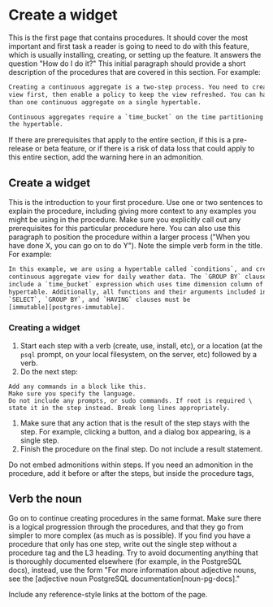 # Create a widget

This is the first page that contains procedures. It should cover the most
important and first task a reader is going to need to do with this feature, which
is usually installing, creating, or setting up the feature. It answers the
question "How do I do it?" This initial paragraph should provide a short
description of the procedures that are covered in this section. For example:

```txt
Creating a continuous aggregate is a two-step process. You need to create the
view first, then enable a policy to keep the view refreshed. You can have more
than one continuous aggregate on a single hypertable.

Continuous aggregates require a `time_bucket` on the time partitioning column of
the hypertable.
```

<highlight type="note|important|warning">
If there are prerequisites that apply to the entire section, if this is a
pre-release or beta feature, or if there is a risk of data loss that could apply
to this entire section, add the warning here in an admonition.
</highlight>

## Create a widget

This is the introduction to your first procedure. Use one or two sentences to
explain the procedure, including giving more context to any examples you might be
using in the procedure. Make sure you explicitly call out any prerequisites for
this particular procedure here. You can also use this paragraph to position the
procedure within a larger process ("When you have done X, you can go on to do Y").
Note the simple verb form in the title. For example:

```txt
In this example, we are using a hypertable called `conditions`, and creating a
continuous aggregate view for daily weather data. The `GROUP BY` clause must
include a `time_bucket` expression which uses time dimension column of the
hypertable. Additionally, all functions and their arguments included in
`SELECT`, `GROUP BY`, and `HAVING` clauses must be
[immutable][postgres-immutable].
```

<procedure>

### Creating a widget

1.  Start each step with a verb (create, use, install, etc), or a location (at
    the `psql` prompt, on your local filesystem, on the server, etc) followed by
    a verb.
1.  Do the next step:

   ```sql|bash|...
   Add any commands in a block like this.
   Make sure you specify the language.
   Do not include any prompts, or sudo commands. If root is required \
   state it in the step instead. Break long lines appropriately.
   ```

1.  Make sure that any action that is the result of the step stays with the step.
   For example, clicking a button, and a dialog box appearing, is a single step.
1.  Finish the procedure on the final step. Do not include a result statement.

<highlight type="note|important|warning">
Do not embed admonitions within steps. If you need an admonition in the procedure,
add it before or after the steps, but inside the procedure tags,
</highlight>

</procedure>

## Verb the noun

Go on to continue creating procedures in the same format. Make sure there is a
logical progression through the procedures, and that they go from simpler to more
complex (as much as is possible). If you find you have a procedure that only has
one step, write out the single step without a procedure tag and the L3 heading.
Try to avoid documenting anything that is thoroughly documented elsewhere (for
example, in the PostgreSQL docs), instead, use the form "For more information
about adjective nouns, see the
[adjective noun PostgreSQL documentation[noun-pg-docs]."

Include any reference-style links at the bottom of the page.
